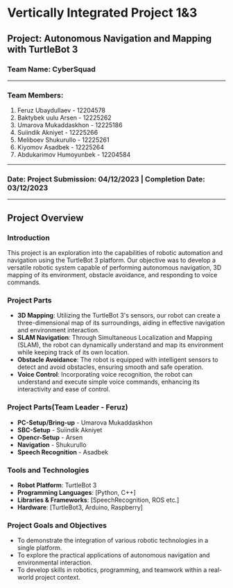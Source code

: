 # Vertically Integrated Project 1&3

## Project: Autonomous Navigation and Mapping with TurtleBot 3

### Team Name: CyberSquad

---

### Team Members:

1. Feruz Ubaydullaev - 12204578
2. Baktybek uulu Arsen - 12225262
3. Umarova Mukaddaskhon - 12225186
4. Suiindik Akniyet - 12225266
5. Meliboev Shukurullo - 12225261
6. Kiyomov Asadbek - 12225264
7. Abdukarimov Humoyunbek - 12204584
   

---

### Date: Project Submission: 04/12/2023 | Completion Date: 03/12/2023 

---

## Project Overview

### Introduction
This project is an exploration into the capabilities of robotic automation and navigation using the TurtleBot 3 platform. Our objective was to develop a versatile robotic system capable of performing autonomous navigation, 3D mapping of its environment, obstacle avoidance, and responding to voice commands. 

### Project Parts

- **3D Mapping**: Utilizing the TurtleBot 3's sensors, our robot can create a three-dimensional map of its surroundings, aiding in effective navigation and environment interaction.
- **SLAM Navigation**: Through Simultaneous Localization and Mapping (SLAM), the robot can dynamically understand and map its environment while keeping track of its own location.
- **Obstacle Avoidance**: The robot is equipped with intelligent sensors to detect and avoid obstacles, ensuring smooth and safe operation.
- **Voice Control**: Incorporating voice recognition, the robot can understand and execute simple voice commands, enhancing its interactivity and ease of control.

### Project Parts(Team Leader - Feruz)
- **PC-Setup/Bring-up** - Umarova Mukaddaskhon
- **SBC-Setup** - Suiindik Akniyet
- **Opencr-Setup** - Arsen
- **Navigation** - Shukurullo
- **Speech Recognition** - Asadbek


### Tools and Technologies
- **Robot Platform**: TurtleBot 3
- **Programming Languages**: [Python, C++]
- **Libraries & Frameworks**: [SpeechRecognition, ROS etc.]
- **Hardware**: [TurtleBot3, Arduino, Raspberry]

### Project Goals and Objectives
- To demonstrate the integration of various robotic technologies in a single platform.
- To explore the practical applications of autonomous navigation and environmental interaction.
- To develop skills in robotics, programming, and teamwork within a real-world project context.



